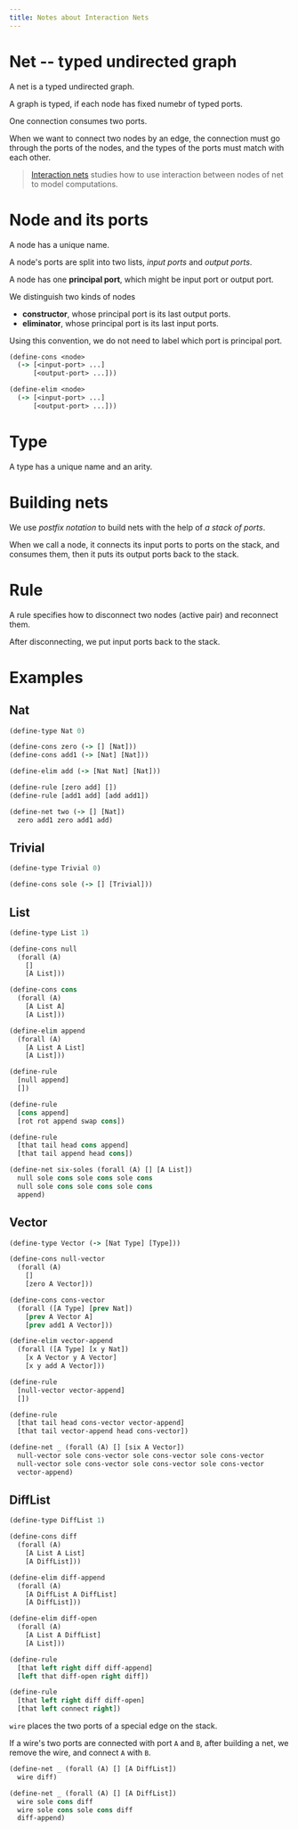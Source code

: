 ```yaml
---
title: Notes about Interaction Nets
---
```


# Net -- typed undirected graph

A net is a typed undirected graph.

A graph is typed, if each node has fixed numebr of typed ports.

One connection consumes two ports.

When we want to connect two nodes by an edge,
the connection must go through the ports of the nodes,
and the types of the ports must match with each other.

> [Interaction nets](https://en.wikipedia.org/wiki/Interaction_nets)
> studies how to use interaction
> between nodes of net
> to model computations.

# Node and its ports

A node has a unique name.

A node's ports are split into two lists,
_input ports_ and _output ports_.

A node has one **principal port**,
which might be input port or output port.

We distinguish two kinds of nodes

- **constructor**, whose principal port is its last output ports.
- **eliminator**, whose principal port is its last input ports.

Using this convention,
we do not need to label
which port is principal port.

```clojure
(define-cons <node>
  (-> [<input-port> ...]
      [<output-port> ...]))

(define-elim <node>
  (-> [<input-port> ...]
      [<output-port> ...]))
```

# Type

A type has a unique name and an arity.

# Building nets

We use _postfix notation_ to build nets
with the help of _a stack of ports_.

When we call a node,
it connects its input ports to ports on the stack,
and consumes them,
then it puts its output ports back to the stack.

# Rule

A rule specifies
how to disconnect two nodes (active pair)
and reconnect them.

After disconnecting, we put input ports back to the stack.

# Examples

## Nat

```clojure
(define-type Nat 0)

(define-cons zero (-> [] [Nat]))
(define-cons add1 (-> [Nat] [Nat]))

(define-elim add (-> [Nat Nat] [Nat]))

(define-rule [zero add] [])
(define-rule [add1 add] [add add1])

(define-net two (-> [] [Nat])
  zero add1 zero add1 add)
```

## Trivial

```clojure
(define-type Trivial 0)

(define-cons sole (-> [] [Trivial]))
```

## List

```clojure
(define-type List 1)

(define-cons null
  (forall (A)
    []
    [A List]))

(define-cons cons
  (forall (A)
    [A List A]
    [A List]))

(define-elim append
  (forall (A)
    [A List A List]
    [A List]))

(define-rule
  [null append]
  [])

(define-rule
  [cons append]
  [rot rot append swap cons])

(define-rule
  [that tail head cons append]
  [that tail append head cons])

(define-net six-soles (forall (A) [] [A List])
  null sole cons sole cons sole cons
  null sole cons sole cons sole cons
  append)
```

## Vector

```clojure
(define-type Vector (-> [Nat Type] [Type]))

(define-cons null-vector
  (forall (A)
    []
    [zero A Vector]))

(define-cons cons-vector
  (forall ([A Type] [prev Nat])
    [prev A Vector A]
    [prev add1 A Vector]))

(define-elim vector-append
  (forall ([A Type] [x y Nat])
    [x A Vector y A Vector]
    [x y add A Vector]))

(define-rule
  [null-vector vector-append]
  [])

(define-rule
  [that tail head cons-vector vector-append]
  [that tail vector-append head cons-vector])

(define-net _ (forall (A) [] [six A Vector])
  null-vector sole cons-vector sole cons-vector sole cons-vector
  null-vector sole cons-vector sole cons-vector sole cons-vector
  vector-append)
```

## DiffList

```clojure
(define-type DiffList 1)

(define-cons diff
  (forall (A)
    [A List A List]
    [A DiffList]))

(define-elim diff-append
  (forall (A)
    [A DiffList A DiffList]
    [A DiffList]))

(define-elim diff-open
  (forall (A)
    [A List A DiffList]
    [A List]))

(define-rule
  [that left right diff diff-append]
  [left that diff-open right diff])

(define-rule
  [that left right diff diff-open]
  [that left connect right])
```

`wire` places the two ports of a special edge on the stack.

If a wire's two ports are connected with port `A` and `B`,
after building a net, we remove the wire, and connect `A` with `B`.

```clojure
(define-net _ (forall (A) [] [A DiffList])
  wire diff)

(define-net _ (forall (A) [] [A DiffList])
  wire sole cons diff
  wire sole cons sole cons diff
  diff-append)
```
